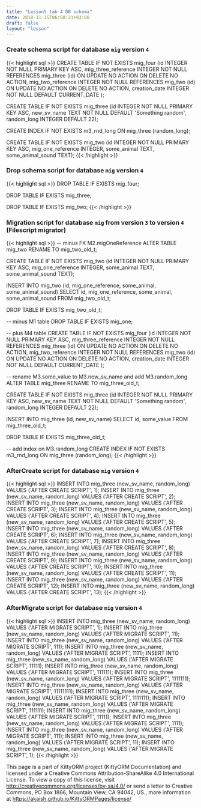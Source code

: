 ```yaml
---
title: "Lesson5 tab 4 DB schema"
date: 2018-11-15T06:50:21+03:00
draft: false
layout: "lesson"
---
```

### Create schema script for database `mig` version `4`
{{< highlight sql >}}
CREATE TABLE IF NOT EXISTS mig_four (id INTEGER NOT NULL PRIMARY KEY ASC, mig_three_reference INTEGER NOT NULL REFERENCES mig_three (id) ON UPDATE NO ACTION ON DELETE NO ACTION, mig_two_reference INTEGER NOT NULL REFERENCES mig_two (id) ON UPDATE NO ACTION ON DELETE NO ACTION, creation_date INTEGER NOT NULL DEFAULT  CURRENT_DATE );

CREATE TABLE IF NOT EXISTS mig_three (id INTEGER NOT NULL PRIMARY KEY ASC, new_sv_name TEXT NOT NULL DEFAULT 'Something random', random_long INTEGER DEFAULT 22);

CREATE INDEX IF NOT EXISTS m3_rnd_long ON mig_three (random_long);

CREATE TABLE IF NOT EXISTS mig_two (id INTEGER NOT NULL PRIMARY KEY ASC, mig_one_reference INTEGER, some_animal TEXT, some_animal_sound TEXT);
{{< /highlight >}} 
### Drop schema script for database `mig` version `4`
{{< highlight sql >}}
DROP TABLE IF EXISTS mig_four;

DROP TABLE IF EXISTS mig_three;

DROP TABLE IF EXISTS mig_two;
{{< /highlight >}} 
### Migration script for database `mig` from version `3` to version `4` (Filescript migrator)
{{< highlight sql >}}
-- minus FK M2.migOneReference
ALTER TABLE mig_two RENAME TO mig_two_old_t;

CREATE TABLE IF NOT EXISTS mig_two (id INTEGER NOT NULL PRIMARY KEY ASC, mig_one_reference INTEGER, some_animal TEXT, some_animal_sound TEXT);

INSERT INTO mig_two (id, mig_one_reference, some_animal, some_animal_sound) SELECT id, mig_one_reference, some_animal, some_animal_sound FROM mig_two_old_t;

DROP TABLE IF EXISTS mig_two_old_t;

-- minus M1 table
DROP TABLE IF EXISTS mig_one;

-- plus M4 table
CREATE TABLE IF NOT EXISTS mig_four (id INTEGER NOT NULL PRIMARY KEY ASC, mig_three_reference INTEGER NOT NULL REFERENCES mig_three (id) ON UPDATE NO ACTION ON DELETE NO ACTION, mig_two_reference INTEGER NOT NULL REFERENCES mig_two (id) ON UPDATE NO ACTION ON DELETE NO ACTION, creation_date INTEGER NOT NULL DEFAULT  CURRENT_DATE );

-- rename M3.some_value to M3.new_sv_name and add M3.random_long
ALTER TABLE mig_three RENAME TO mig_three_old_t;

CREATE TABLE IF NOT EXISTS mig_three (id INTEGER NOT NULL PRIMARY KEY ASC, new_sv_name TEXT NOT NULL DEFAULT 'Something random', random_long INTEGER DEFAULT 22);

INSERT INTO mig_three (id, new_sv_name) SELECT id, some_value FROM mig_three_old_t;

DROP TABLE IF EXISTS mig_three_old_t;

-- add index on M3.random_long
CREATE INDEX IF NOT EXISTS m3_rnd_long ON mig_three (random_long);
{{< /highlight >}} 
### AfterCreate script for database `mig` version `4`
{{< highlight sql >}}
INSERT INTO mig_three (new_sv_name, random_long) VALUES ('AFTER CREATE SCRIPT', 1);
INSERT INTO mig_three (new_sv_name, random_long) VALUES ('AFTER CREATE SCRIPT', 2);
INSERT INTO mig_three (new_sv_name, random_long) VALUES ('AFTER CREATE SCRIPT', 3);
INSERT INTO mig_three (new_sv_name, random_long) VALUES ('AFTER CREATE SCRIPT', 4);
INSERT INTO mig_three (new_sv_name, random_long) VALUES ('AFTER CREATE SCRIPT', 5);
INSERT INTO mig_three (new_sv_name, random_long) VALUES ('AFTER CREATE SCRIPT', 6);
INSERT INTO mig_three (new_sv_name, random_long) VALUES ('AFTER CREATE SCRIPT', 7);
INSERT INTO mig_three (new_sv_name, random_long) VALUES ('AFTER CREATE SCRIPT', 8);
INSERT INTO mig_three (new_sv_name, random_long) VALUES ('AFTER CREATE SCRIPT', 9);
INSERT INTO mig_three (new_sv_name, random_long) VALUES ('AFTER CREATE SCRIPT', 10);
INSERT INTO mig_three (new_sv_name, random_long) VALUES ('AFTER CREATE SCRIPT', 11);
INSERT INTO mig_three (new_sv_name, random_long) VALUES ('AFTER CREATE SCRIPT', 12);
INSERT INTO mig_three (new_sv_name, random_long) VALUES ('AFTER CREATE SCRIPT', 13);
{{< /highlight >}} 
### AfterMigrate script for database `mig` version `4`
{{< highlight sql >}}
INSERT INTO mig_three (new_sv_name, random_long) VALUES ('AFTER MIGRATE SCRIPT', 1);
INSERT INTO mig_three (new_sv_name, random_long) VALUES ('AFTER MIGRATE SCRIPT', 11);
INSERT INTO mig_three (new_sv_name, random_long) VALUES ('AFTER MIGRATE SCRIPT', 111);
INSERT INTO mig_three (new_sv_name, random_long) VALUES ('AFTER MIGRATE SCRIPT', 1111);
INSERT INTO mig_three (new_sv_name, random_long) VALUES ('AFTER MIGRATE SCRIPT', 11111);
INSERT INTO mig_three (new_sv_name, random_long) VALUES ('AFTER MIGRATE SCRIPT', 111111);
INSERT INTO mig_three (new_sv_name, random_long) VALUES ('AFTER MIGRATE SCRIPT', 1111111);
INSERT INTO mig_three (new_sv_name, random_long) VALUES ('AFTER MIGRATE SCRIPT', 11111111);
INSERT INTO mig_three (new_sv_name, random_long) VALUES ('AFTER MIGRATE SCRIPT', 1111111);
INSERT INTO mig_three (new_sv_name, random_long) VALUES ('AFTER MIGRATE SCRIPT', 111111);
INSERT INTO mig_three (new_sv_name, random_long) VALUES ('AFTER MIGRATE SCRIPT', 11111);
INSERT INTO mig_three (new_sv_name, random_long) VALUES ('AFTER MIGRATE SCRIPT', 1111);
INSERT INTO mig_three (new_sv_name, random_long) VALUES ('AFTER MIGRATE SCRIPT', 111);
INSERT INTO mig_three (new_sv_name, random_long) VALUES ('AFTER MIGRATE SCRIPT', 11);
INSERT INTO mig_three (new_sv_name, random_long) VALUES ('AFTER MIGRATE SCRIPT', 1);
{{< /highlight >}} 

This page is a part of KittyORM project (KittyORM Documentation) and licensed under a Creative Commons Attribution-ShareAlike 4.0 International License. To view a copy of this license, visit http://creativecommons.org/licenses/by-sa/4.0/ or send a letter to Creative Commons, PO Box 1866, Mountain View, CA 94042, US., more information at https://akaish.github.io/KittyORMPages/license/
